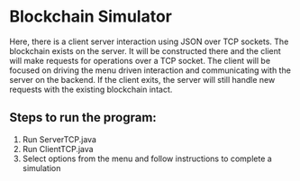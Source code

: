 # Blockchain Simulator

Here, there is a client server interaction using JSON over TCP sockets. The blockchain exists on the server. 
It will be constructed there and the client will make requests for operations over a TCP socket. 
The client will be focused on driving the menu driven interaction and communicating with the server on the backend. 
If the client exits, the server will still handle new requests with the existing blockchain intact.

## Steps to run the program:
1. Run ServerTCP.java
2. Run ClientTCP.java
3. Select options from the menu and follow instructions to complete a simulation


